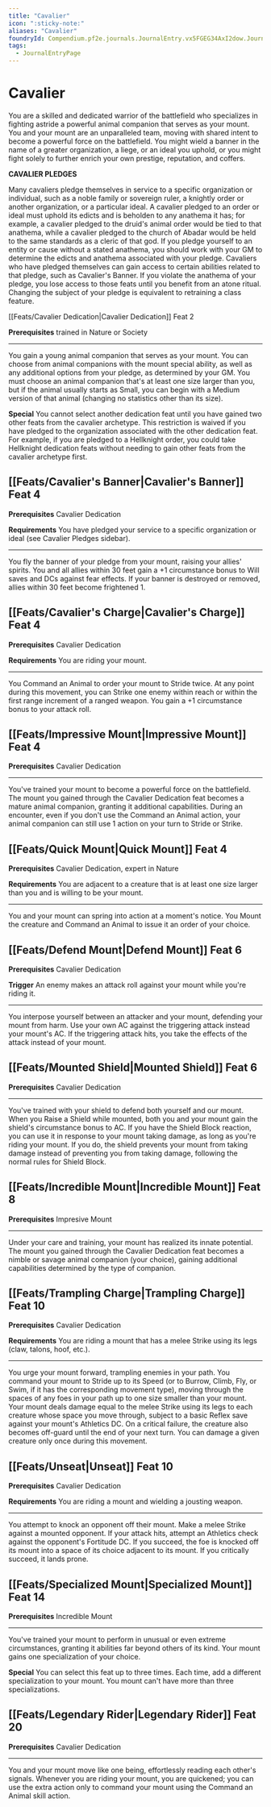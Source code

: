```yaml
---
title: "Cavalier"
icon: ":sticky-note:"
aliases: "Cavalier"
foundryId: Compendium.pf2e.journals.JournalEntry.vx5FGEG34AxI2dow.JournalEntryPage.nmcEiM2gjqjGWp2c
tags:
  - JournalEntryPage
---
```


# Cavalier
You are a skilled and dedicated warrior of the battlefield who specializes in fighting astride a powerful animal companion that serves as your mount. You and your mount are an unparalleled team, moving with shared intent to become a powerful force on the battlefield. You might wield a banner in the name of a greater organization, a liege, or an ideal you uphold, or you might fight solely to further enrich your own prestige, reputation, and coffers.

**CAVALIER PLEDGES**

Many cavaliers pledge themselves in service to a specific organization or individual, such as a noble family or sovereign ruler, a knightly order or another organization, or a particular ideal. A cavalier pledged to an order or ideal must uphold its edicts and is beholden to any anathema it has; for example, a cavalier pledged to the druid's animal order would be tied to that anathema, while a cavalier pledged to the church of Abadar would be held to the same standards as a cleric of that god. If you pledge yourself to an entity or cause without a stated anathema, you should work with your GM to determine the edicts and anathema associated with your pledge. Cavaliers who have pledged themselves can gain access to certain abilities related to that pledge, such as Cavalier's Banner. If you violate the anathema of your pledge, you lose access to those feats until you benefit from an atone ritual. Changing the subject of your pledge is equivalent to retraining a class feature.

[[Feats/Cavalier Dedication|Cavalier Dedication]] Feat 2

**Prerequisites** trained in Nature or Society

* * *

You gain a young animal companion that serves as your mount. You can choose from animal companions with the mount special ability, as well as any additional options from your pledge, as determined by your GM. You must choose an animal companion that's at least one size larger than you, but if the animal usually starts as Small, you can begin with a Medium version of that animal (changing no statistics other than its size).

**Special** You cannot select another dedication feat until you have gained two other feats from the cavalier archetype. This restriction is waived if you have pledged to the organization associated with the other dedication feat. For example, if you are pledged to a Hellknight order, you could take Hellknight dedication feats without needing to gain other feats from the cavalier archetype first.

## [[Feats/Cavalier's Banner|Cavalier's Banner]] Feat 4

**Prerequisites** Cavalier Dedication

**Requirements** You have pledged your service to a specific organization or ideal (see Cavalier Pledges sidebar).

* * *

You fly the banner of your pledge from your mount, raising your allies' spirits. You and all allies within 30 feet gain a +1 circumstance bonus to Will saves and DCs against fear effects. If your banner is destroyed or removed, allies within 30 feet become frightened 1.

## [[Feats/Cavalier's Charge|Cavalier's Charge]] Feat 4

**Prerequisites** Cavalier Dedication

**Requirements** You are riding your mount.

* * *

You Command an Animal to order your mount to Stride twice. At any point during this movement, you can Strike one enemy within reach or within the first range increment of a ranged weapon. You gain a +1 circumstance bonus to your attack roll.

## [[Feats/Impressive Mount|Impressive Mount]] Feat 4

**Prerequisites** Cavalier Dedication

* * *

You've trained your mount to become a powerful force on the battlefield. The mount you gained through the Cavalier Dedication feat becomes a mature animal companion, granting it additional capabilities. During an encounter, even if you don't use the Command an Animal action, your animal companion can still use 1 action on your turn to Stride or Strike.

## [[Feats/Quick Mount|Quick Mount]] Feat 4

**Prerequisites** Cavalier Dedication, expert in Nature

**Requirements** You are adjacent to a creature that is at least one size larger than you and is willing to be your mount.

* * *

You and your mount can spring into action at a moment's notice. You Mount the creature and Command an Animal to issue it an order of your choice.

## [[Feats/Defend Mount|Defend Mount]] Feat 6

**Prerequisites** Cavalier Dedication

**Trigger** An enemy makes an attack roll against your mount while you're riding it.

* * *

You interpose yourself between an attacker and your mount, defending your mount from harm. Use your own AC against the triggering attack instead your mount's AC. If the triggering attack hits, you take the effects of the attack instead of your mount.

## [[Feats/Mounted Shield|Mounted Shield]] Feat 6

**Prerequisites** Cavalier Dedication

* * *

You've trained with your shield to defend both yourself and our mount. When you Raise a Shield while mounted, both you and your mount gain the shield's circumstance bonus to AC. If you have the Shield Block reaction, you can use it in response to your mount taking damage, as long as you're riding your mount. If you do, the shield prevents your mount from taking damage instead of preventing you from taking damage, following the normal rules for Shield Block.

## [[Feats/Incredible Mount|Incredible Mount]] Feat 8

**Prerequisites** Impresive Mount

* * *

Under your care and training, your mount has realized its innate potential. The mount you gained through the Cavalier Dedication feat becomes a nimble or savage animal companion (your choice), gaining additional capabilities determined by the type of companion.

## [[Feats/Trampling Charge|Trampling Charge]] Feat 10

**Prerequisites** Cavalier Dedication

**Requirements** You are riding a mount that has a melee Strike using its legs (claw, talons, hoof, etc.).

* * *

You urge your mount forward, trampling enemies in your path. You command your mount to Stride up to its Speed (or to Burrow, Climb, Fly, or Swim, if it has the corresponding movement type), moving through the spaces of any foes in your path up to one size smaller than your mount. Your mount deals damage equal to the melee Strike using its legs to each creature whose space you move through, subject to a basic Reflex save against your mount's Athletics DC. On a critical failure, the creature also becomes off-guard until the end of your next turn. You can damage a given creature only once during this movement.

## [[Feats/Unseat|Unseat]] Feat 10

**Prerequisites** Cavalier Dedication

**Requirements** You are riding a mount and wielding a jousting weapon.

* * *

You attempt to knock an opponent off their mount. Make a melee Strike against a mounted opponent. If your attack hits, attempt an Athletics check against the opponent's Fortitude DC. If you succeed, the foe is knocked off its mount into a space of its choice adjacent to its mount. If you critically succeed, it lands prone.

## [[Feats/Specialized Mount|Specialized Mount]] Feat 14

**Prerequisites** Incredible Mount

* * *

You've trained your mount to perform in unusual or even extreme circumstances, granting it abilities far beyond others of its kind. Your mount gains one specialization of your choice.

**Special** You can select this feat up to three times. Each time, add a different specialization to your mount. You mount can't have more than three specializations.

## [[Feats/Legendary Rider|Legendary Rider]] Feat 20

**Prerequisites** Cavalier Dedication

* * *

You and your mount move like one being, effortlessly reading each other's signals. Whenever you are riding your mount, you are quickened; you can use the extra action only to command your mount using the Command an Animal skill action.